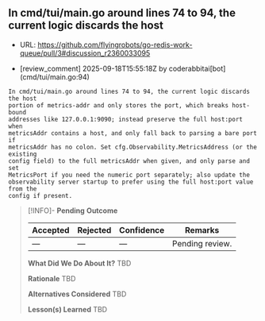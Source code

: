 ## In cmd/tui/main.go around lines 74 to 94, the current logic discards the host

- URL: https://github.com/flyingrobots/go-redis-work-queue/pull/3#discussion_r2360033095

- [review_comment] 2025-09-18T15:55:18Z by coderabbitai[bot] (cmd/tui/main.go:94)

```text
In cmd/tui/main.go around lines 74 to 94, the current logic discards the host
portion of metrics-addr and only stores the port, which breaks host-bound
addresses like 127.0.0.1:9090; instead preserve the full host:port when
metricsAddr contains a host, and only fall back to parsing a bare port if
metricsAddr has no colon. Set cfg.Observability.MetricsAddress (or the existing
config field) to the full metricsAddr when given, and only parse and set
MetricsPort if you need the numeric port separately; also update the
observability server startup to prefer using the full host:port value from the
config if present.
```

> [!INFO]- **Pending**
> **Outcome**
> 
> | Accepted | Rejected | Confidence | Remarks |
> |----------|----------|------------|---------|
> | — | — | — | Pending review. |
>
> **What Did We Do About It?**
> TBD
>
> **Rationale**
> TBD
>
> **Alternatives Considered**
> TBD
>
> **Lesson(s) Learned**
> TBD
